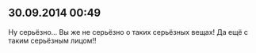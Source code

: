 ## 30.09.2014 00:49

Ну серьёзно... Вы же не серьёзно о таких серьёзных вещах! Да ещё с таким серьёзным лицом!!
